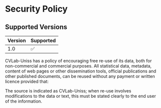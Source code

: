 # Security Policy

## Supported Versions

| Version | Supported          |
| ------- | ------------------ |
| 1.0     | :white_check_mark: |


CVLab-Uniss has a policy of encouraging free re-use of its data, both for non-commercial and commercial purposes. All statistical data, metadata, content of web pages or other dissemination tools, official publications and other published documents, can be reused without any payment or written licence provided that:

The source is indicated as CVLab-Uniss;
when re-use involves modifications to the data or text, this must be stated clearly to the end user of the information.

